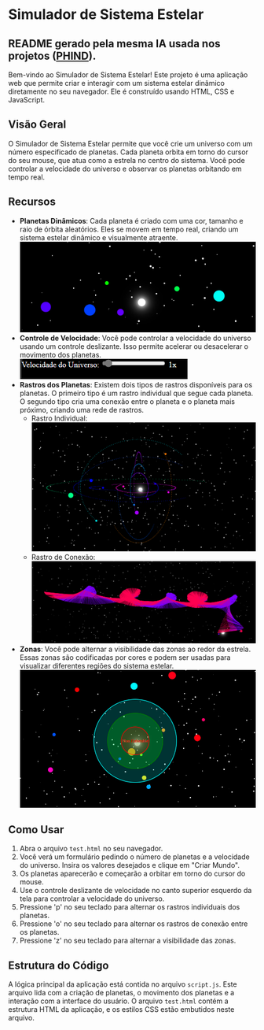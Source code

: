 # Simulador de Sistema Estelar
## README gerado pela mesma IA usada nos projetos ([PHIND](https://phind.com)).

Bem-vindo ao Simulador de Sistema Estelar! Este projeto é uma aplicação web que permite criar e interagir com um sistema estelar dinâmico diretamente no seu navegador. Ele é construído usando HTML, CSS e JavaScript.

## Visão Geral

O Simulador de Sistema Estelar permite que você crie um universo com um número especificado de planetas. Cada planeta orbita em torno do cursor do seu mouse, que atua como a estrela no centro do sistema. Você pode controlar a velocidade do universo e observar os planetas orbitando em tempo real.

## Recursos

- **Planetas Dinâmicos**: Cada planeta é criado com uma cor, tamanho e raio de órbita aleatórios. Eles se movem em tempo real, criando um sistema estelar dinâmico e visualmente atraente.
  ![Diversidade de Planetas](diversidade.png "Diversidade de Planetas")
- **Controle de Velocidade**: Você pode controlar a velocidade do universo usando um controle deslizante. Isso permite acelerar ou desacelerar o movimento dos planetas.
  ![Controle de Velocidade](velocidade.png "Controle de Velocidade")
- **Rastros dos Planetas**: Existem dois tipos de rastros disponíveis para os planetas. O primeiro tipo é um rastro individual que segue cada planeta. O segundo tipo cria uma conexão entre o planeta e o planeta mais próximo, criando uma rede de rastros.
  - Rastro Individual:
    ![Rastro Individual](rastro.png "Rastro Individual")
  - Rastro de Conexão:
    ![Rastro de Conexão](rastro2.png "Rastro de Conexão")
- **Zonas**: Você pode alternar a visibilidade das zonas ao redor da estrela. Essas zonas são codificadas por cores e podem ser usadas para visualizar diferentes regiões do sistema estelar.
  ![Zonas](zona.png "Zonas")

## Como Usar

1. Abra o arquivo `test.html` no seu navegador.
2. Você verá um formulário pedindo o número de planetas e a velocidade do universo. Insira os valores desejados e clique em "Criar Mundo".
3. Os planetas aparecerão e começarão a orbitar em torno do cursor do mouse.
4. Use o controle deslizante de velocidade no canto superior esquerdo da tela para controlar a velocidade do universo.
5. Pressione 'p' no seu teclado para alternar os rastros individuais dos planetas.
6. Pressione 'o' no seu teclado para alternar os rastros de conexão entre os planetas.
7. Pressione 'z' no seu teclado para alternar a visibilidade das zonas.

## Estrutura do Código

A lógica principal da aplicação está contida no arquivo `script.js`. Este arquivo lida com a criação de planetas, o movimento dos planetas e a interação com a interface do usuário. O arquivo `test.html` contém a estrutura HTML da aplicação, e os estilos CSS estão embutidos neste arquivo.

